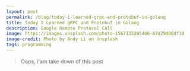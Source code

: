 ```yaml
---
layout: post
permalink: /blog/today-i-learned-grpc-and-protobuf-in-golang
title: Today I Learned gRPC and Protobuf in Golang 
description: Google Remote Protocol Call
image: https://images.unsplash.com/photo-1567135305466-87d29d00df10
image-credit: Photo by Andy Li on Unsplash
tags: programming
---
```


> Oops, i'am take down of this post
